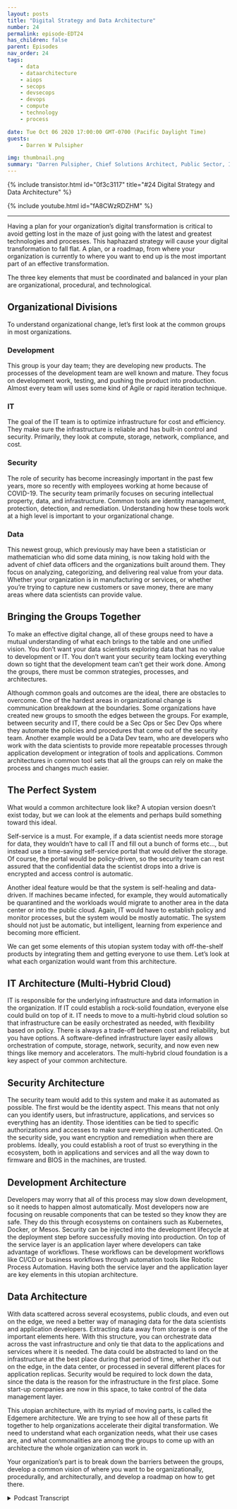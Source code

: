 ```yaml
---
layout: posts
title: "Digital Strategy and Data Architecture"
number: 24
permalink: episode-EDT24
has_children: false
parent: Episodes
nav_order: 24
tags:
    - data
    - dataarchitecture
    - aiops
    - secops
    - devsecops
    - devops
    - compute
    - technology
    - process

date: Tue Oct 06 2020 17:00:00 GMT-0700 (Pacific Daylight Time)
guests:
    - Darren W Pulsipher

img: thumbnail.png
summary: "Darren Pulsipher, Chief Solutions Architect, Public Sector, Intel outlines digital strategy and architecture to effectively transform your organization. He explains how organizational, procedural, and technological elements must be balanced to work efficiently toward a common, ideal architecture to support a unified vision."
---
```


{% include transistor.html id="0f3c3117" title="#24 Digital Strategy and Data Architecture" %}

{% include youtube.html id="fA8CWzRDZHM" %}

---

Having a plan for your organization’s digital transformation is critical to avoid getting lost in the maze of just going with the latest and greatest technologies and processes. This haphazard strategy will cause your digital transformation to fall flat. A plan, or a roadmap, from where your organization is currently to where you want to end up is the most important part of an effective transformation.

The three key elements that must be coordinated and balanced in your plan are organizational, procedural, and technological.

## Organizational Divisions

To understand organizational change, let’s first look at the common groups in most organizations.

### Development
This group is your day team; they are developing new products. The processes of the development team are well known and mature. They focus on development work, testing, and pushing the product into production. Almost every team will uses some kind of Agile or rapid iteration technique.

### IT
The goal of the IT team is to optimize infrastructure for cost and efficiency. They make sure the infrastructure is reliable and has built-in control and security. Primarily, they look at compute, storage, network, compliance, and cost.

### Security
The role of security has become increasingly important in the past few years, more so recently with employees working at home because of COVID-19. The security team primarily focuses on securing intellectual property, data, and infrastructure. Common tools are identity management, protection, detection, and remediation. Understanding how these tools work at a high level is important to your organizational change.

### Data 
This newest group, which previously may have been a statistician or mathematician who did some data mining, is now taking hold with the advent of chief data officers and the organizations built around them. They focus on analyzing, categorizing, and delivering real value from your data. Whether your organization is in manufacturing or services, or whether you’re trying to capture new customers or save money, there are many areas where data scientists can provide value.

## Bringing the Groups Together 

To make an effective digital change, all of these groups need to have a mutual understanding of what each brings to the table and one unified vision. You don’t want your data scientists exploring data that has no value to development or IT. You don’t want your security team locking everything down so tight that the development team can’t get their work done. Among the groups, there must be  common strategies, processes, and architectures.

Although common goals and outcomes are the ideal, there are obstacles to overcome. One of the hardest areas in organizational change is communication breakdown at the boundaries. Some organizations have created new groups to smooth the edges between the groups. For example, between security and IT, there could be a Sec Ops or Sec Dev Ops where they automate the policies and procedures that come out of the security team.  Another example would be a Data Dev team, who are developers who work with the data scientists to provide more repeatable processes through application development or integration of tools and applications.  Common architectures in common tool sets that all the groups can rely on make the process and changes much easier.

## The Perfect System 

What would a common architecture look like? A utopian version doesn’t exist today, but we can look at the elements and perhaps build something toward this ideal.

Self-service is a must. For example, if a data scientist needs more storage for data, they wouldn’t have to call IT and fill out a bunch of forms etc…, but instead use a time-saving self-service portal that would deliver the storage. Of course, the portal would be policy-driven, so the security team can rest assured that the confidential data the scientist drops into a drive is encrypted and access control is automatic.

Another ideal feature would be that the system is self-healing and data-driven. If machines became infected, for example, they would automatically be quarantined and the workloads would migrate to another area in the data center or into the public cloud.  Again, IT would have to establish policy and monitor processes, but the system would be mostly automatic. The system should not just be automatic, but intelligent, learning from experience and becoming more efficient.

We can get some elements of this utopian system today with off-the-shelf products by integrating them and getting everyone to use them. Let’s look at what each organization would want from this architecture.

## IT Architecture (Multi-Hybrid Cloud) 

IT is responsible for the underlying infrastructure and data information in the organization. If IT could establish a rock-solid foundation, everyone else could build on top of it. IT needs to move to a multi-hybrid cloud solution so that infrastructure can be easily orchestrated as needed, with flexibility based on policy. There is always a trade-off between cost and reliability, but you have options. A software-defined infrastructure layer easily allows orchestration of compute, storage, network, security, and now even new things like memory and accelerators. The multi-hybrid cloud foundation is a key aspect of your common architecture.

## Security Architecture 

The security team would add to this system and make it as automated as possible.  The first would be the identity aspect. This means that not only can you identify users, but infrastructure, applications, and services so everything has an identity. Those identities can be tied to specific authorizations and accesses to make sure everything is authenticated. On the security side, you want encryption and remediation when there are problems. Ideally, you could establish a root of trust so everything in the ecosystem, both in applications and services and all the way down to firmware and BIOS in the machines, are trusted.

## Development Architecture 

Developers may worry that all of this process may slow down development, so it needs to happen almost automatically.  Most developers now are focusing on reusable components that can be tested so they know they are safe. They do this through ecosystems on containers such as Kubernetes, Docker, or Mesos. Security can be injected into the development lifecycle at the deployment step before successfully moving into production. On top of the service layer is an application layer where developers can take advantage of workflows. These workflows can be development workflows like CI/CD or business workflows through automation tools like Robotic Process Automation. Having both the service layer and the application layer are key elements in this utopian architecture.

## Data Architecture 

With data scattered across several ecosystems, public clouds, and even out on the edge, we need a better way of managing data for the data scientists and application developers. Extracting data away from storage is one of the important elements here. With this structure, you can orchestrate data across the vast infrastructure and only tie that data to the applications and services where it is needed. The data could be abstracted to land on the infrastructure at the best place during that period of time, whether it’s out on the edge, in the data center, or processed in several different places for application replicas. Security would be required to lock down the data, since the data is the reason for the infrastructure in the first place. Some start-up companies are now in this space, to take control of the data management layer.

This utopian architecture, with its myriad of moving parts, is called the Edgemere architecture. We are trying to see how all of these parts fit together to help organizations accelerate their digital transformation. We need to understand what each organization needs, what their use cases are, and what commonalities are among the groups to come up with an architecture the whole organization can work in.

Your organization’s part is to break down the barriers between the groups, develop a common vision of where you want to be organizationally, procedurally, and architecturally, and develop a roadmap on how to get there. 



<details>
<summary> Podcast Transcript </summary>

<p></p>

</details>
